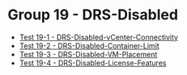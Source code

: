 Group 19 - DRS-Disabled
=======

* [Test 19-1 - DRS-Disabled-vCenter-Connectivity](19-1-DRS-Disabled-Vcenter-Connectivity.md)
* [Test 19-2 - DRS-Disabled-Container-Limit](19-2-DRS-Disabled-Container-Limit.md)
* [Test 19-3 - DRS-Disabled-VM-Placement](19-3-DRS-Disabled-VM-Placement.md)
* [Test 19-4 - DRS-Disabled-License-Features](19-4-DRS-Disabled-License-Features.md)
